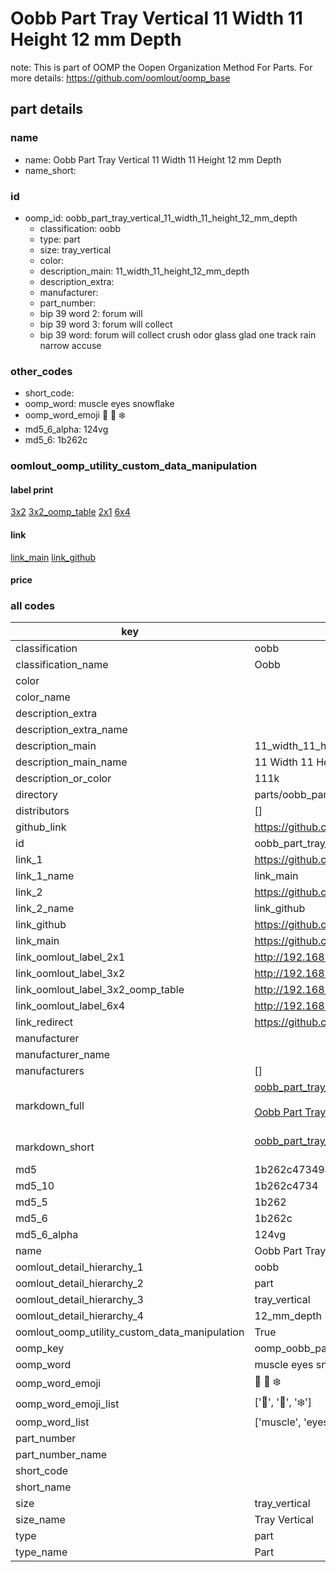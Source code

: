 # Oobb Part Tray Vertical 11 Width 11 Height 12 mm Depth  

note: This is part of OOMP the Oopen Organization Method For Parts. For more details: https://github.com/oomlout/oomp_base

##  part details
  







### name
* name: Oobb Part Tray Vertical 11 Width 11 Height 12 mm Depth
* name_short: 
### id
* oomp_id: oobb_part_tray_vertical_11_width_11_height_12_mm_depth
  * classification: oobb
  * type: part
  * size: tray_vertical
  * color: 
  * description_main: 11_width_11_height_12_mm_depth
  * description_extra: 
  * manufacturer: 
  * part_number: 
  * bip 39 word 2: forum will
  * bip 39 word 3: forum will collect
  * bip 39 word: forum will collect crush odor glass glad one track rain narrow accuse

### other_codes
* short_code: 
* oomp_word: muscle eyes snowflake
* oomp_word_emoji :muscle: :eyes: :snowflake:
* md5_6_alpha: 124vg
* md5_6: 1b262c






### oomlout_oomp_utility_custom_data_manipulation
#### label print
[3x2](http://192.168.1.245:1112/?label=oomp%20124vg)
[3x2_oomp_table](http://192.168.1.108:1112/?label=oomp%20124vg)
[2x1](http://192.168.1.242:1112/?label=oomp%20124vg)
[6x4](http://192.168.1.55:1112/?label=oomp%20124vg)    

#### link

[link_main](https://github.com/oomlout/oomlout_oomp_version_1_messy/tree/main/parts/oobb_part_tray_vertical_11_width_11_height_12_mm_depth) [link_github](https://github.com/oomlout/oomlout_oomp_version_1_messy/tree/main/parts/oobb_part_tray_vertical_11_width_11_height_12_mm_depth)                             

#### price







### all codes 
| key | value |  
| --- | --- |  
| classification | oobb |  
| classification_name | Oobb |  
| color |  |  
| color_name |  |  
| description_extra |  |  
| description_extra_name |  |  
| description_main | 11_width_11_height_12_mm_depth |  
| description_main_name | 11 Width 11 Height 12 mm Depth |  
| description_or_color | 111k |  
| directory | parts/oobb_part_tray_vertical_11_width_11_height_12_mm_depth |  
| distributors | [] |  
| github_link | https://github.com/oomlout/oomlout_oomp_part_src/tree/main/parts/oobb_part_tray_vertical_11_width_11_height_12_mm_depth |  
| id | oobb_part_tray_vertical_11_width_11_height_12_mm_depth |  
| link_1 | https://github.com/oomlout/oomlout_oomp_version_1_messy/tree/main/parts/oobb_part_tray_vertical_11_width_11_height_12_mm_depth |  
| link_1_name | link_main |  
| link_2 | https://github.com/oomlout/oomlout_oomp_version_1_messy/tree/main/parts/oobb_part_tray_vertical_11_width_11_height_12_mm_depth |  
| link_2_name | link_github |  
| link_github | https://github.com/oomlout/oomlout_oomp_version_1_messy/tree/main/parts/oobb_part_tray_vertical_11_width_11_height_12_mm_depth |  
| link_main | https://github.com/oomlout/oomlout_oomp_version_1_messy/tree/main/parts/oobb_part_tray_vertical_11_width_11_height_12_mm_depth |  
| link_oomlout_label_2x1 | http://192.168.1.242:1112/?label=oomp%20124vg |  
| link_oomlout_label_3x2 | http://192.168.1.245:1112/?label=oomp%20124vg |  
| link_oomlout_label_3x2_oomp_table | http://192.168.1.108:1112/?label=oomp%20124vg |  
| link_oomlout_label_6x4 | http://192.168.1.55:1112/?label=oomp%20124vg |  
| link_redirect | https://github.com/oomlout/oomlout_oomp_version_1_messy/tree/main/parts/oobb_part_tray_vertical_11_width_11_height_12_mm_depth |  
| manufacturer |  |  
| manufacturer_name |  |  
| manufacturers | [] |  
| markdown_full | [oobb_part_tray_vertical_11_width_11_height_12_mm_depth](none)<br>[](none)<br>[Oobb Part Tray Vertical 11 Width 11 Height 12 Mm Depth](none)<br><br> |  
| markdown_short | [oobb_part_tray_vertical_11_width_11_height_12_mm_depth](none)<br><br> |  
| md5 | 1b262c47349aac518bcc93505b3ecadd |  
| md5_10 | 1b262c4734 |  
| md5_5 | 1b262 |  
| md5_6 | 1b262c |  
| md5_6_alpha | 124vg |  
| name | Oobb Part Tray Vertical 11 Width 11 Height 12 mm Depth |  
| oomlout_detail_hierarchy_1 | oobb |  
| oomlout_detail_hierarchy_2 | part |  
| oomlout_detail_hierarchy_3 | tray_vertical |  
| oomlout_detail_hierarchy_4 | 12_mm_depth |  
| oomlout_oomp_utility_custom_data_manipulation | True |  
| oomp_key | oomp_oobb_part_tray_vertical_11_width_11_height_12_mm_depth |  
| oomp_word | muscle eyes snowflake |  
| oomp_word_emoji | :muscle: :eyes: :snowflake: |  
| oomp_word_emoji_list | [':muscle:', ':eyes:', ':snowflake:'] |  
| oomp_word_list | ['muscle', 'eyes', 'snowflake'] |  
| part_number |  |  
| part_number_name |  |  
| short_code |  |  
| short_name |  |  
| size | tray_vertical |  
| size_name | Tray Vertical |  
| type | part |  
| type_name | Part |  
